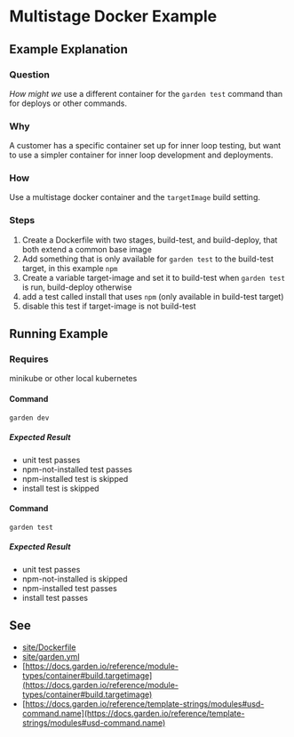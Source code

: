 
# Multistage Docker Example

## Example Explanation

### Question
*How might we* use a different container for the `garden test` command than for deploys or other commands.

### Why
A customer has a specific container set up for inner loop testing, but want to use a simpler container for inner loop development and deployments.

### How
Use a multistage docker container and the `targetImage` build setting.

### Steps
1. Create a Dockerfile with two stages, build-test, and build-deploy, that both extend a common base image
1. Add something that is only available for `garden test` to the build-test target, in this example `npm`
1. Create a variable target-image and set it to build-test when `garden test` is run, build-deploy otherwise
1. add a test called install that uses `npm` (only available in build-test target)
1. disable this test if target-image is not build-test

## Running Example

### Requires
minikube or other local kubernetes

#### Command
`garden dev`

#####  Expected Result
- unit test passes
- npm-not-installed test passes
- npm-installed test is skipped
- install test is skipped

#### Command
`garden test`

##### Expected Result
- unit test passes
- npm-not-installed is skipped
- npm-installed test passes
- install test passes

## See
- [site/Dockerfile](site/Dockerfile)
- [site/garden.yml](site/garden.yml)
- [https://docs.garden.io/reference/module-types/container#build.targetimage](https://docs.garden.io/reference/module-types/container#build.targetimage)
- [https://docs.garden.io/reference/template-strings/modules#usd-command.name](https://docs.garden.io/reference/template-strings/modules#usd-command.name)

